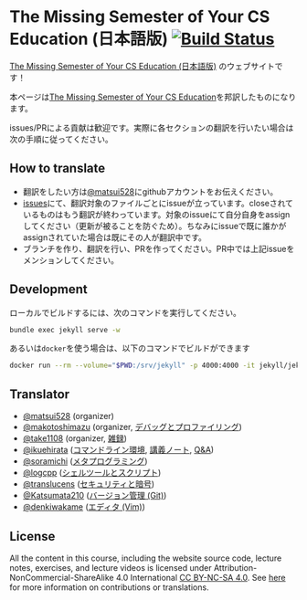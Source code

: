# The Missing Semester of Your CS Education (日本語版) [![Build Status](https://github.com/missing-semester-jp/missing-semester-jp.github.io/workflows/CI/badge.svg)](https://github.com/missing-semester-jp/missing-semester-jp.github.io/actions?query=workflow%3ACI)



[The Missing Semester of Your CS Education (日本語版)](https://missing-semester-jp.github.io/) のウェブサイトです！

本ページは[The Missing Semester of Your CS Education](https://github.com/missing-semester/missing-semester)を邦訳したものになります。

issues/PRによる貢献は歓迎です。実際に各セクションの翻訳を行いたい場合は次の手順に従ってください。

## How to translate
- 翻訳をしたい方は[@matsui528](https://github.com/matsui528)にgithubアカウントをお伝えください。
- [issues](https://github.com/missing-semester-jp/missing-semester-jp.github.io/issues)にて、翻訳対象のファイルごとにissueが立っています。closeされているものはもう翻訳が終わっています。対象のissueにて自分自身をassignしてください（更新が被ることを防ぐため）。ちなみにissueで既に誰かがassignされていた場合は既にその人が翻訳中です。
- ブランチを作り、翻訳を行い、PRを作ってください。PR中では上記issueをメンションしてください。


## Development

ローカルでビルドするには、次のコマンドを実行してください。

```bash
bundle exec jekyll serve -w
```

あるいは`docker`を使う場合は、以下のコマンドでビルドができます
```bash
docker run --rm --volume="$PWD:/srv/jekyll" -p 4000:4000 -it jekyll/jekyll jekyll serve -w
```

## Translator
- [@matsui528](https://github.com/matsui528) (organizer)
- [@makotoshimazu](https://github.com/makotoshimazu) (organizer, [デバッグとプロファイリング](https://missing-semester-jp.github.io/2020/debugging-profiling/))
- [@take1108](https://github.com/take1108) (organizer, [雑録](https://missing-semester-jp.github.io/2020/potpourri/))
- [@ikuehirata](https://github.com/ikuehirata) ([コマンドライン環境](https://missing-semester-jp.github.io/2020/command-line/), [講義ノート](https://github.com/missing-semester-jp/missing-semester-jp.github.io/blob/master/_2020/editors-notes.txt), [Q&A](https://missing-semester-jp.github.io/2020/qa/))
- [@soramichi](https://github.com/soramichi) ([メタプログラミング](https://missing-semester-jp.github.io/2020/metaprogramming/))
- [@logcpp](https://github.com/logcpp) ([シェルツールとスクリプト](https://missing-semester-jp.github.io/2020/shell-tools/))
- [@translucens](https://github.com/translucens) ([セキュリティと暗号](https://missing-semester-jp.github.io/2020/security/))
- [@Katsumata210](https://github.com/Katsumata210) ([バージョン管理 (Git)](https://missing-semester-jp.github.io/2020/version-control/))
- [@denkiwakame](https://github.com/denkiwakame) ([エディタ (Vim)](https://missing-semester-jp.github.io/2020/editors/))

## License

All the content in this course, including the website source code, lecture notes, exercises, and lecture videos is licensed under Attribution-NonCommercial-ShareAlike 4.0 International [CC BY-NC-SA 4.0](https://creativecommons.org/licenses/by-nc-sa/4.0/). See [here](https://missing.csail.mit.edu/license) for more information on contributions or translations.
